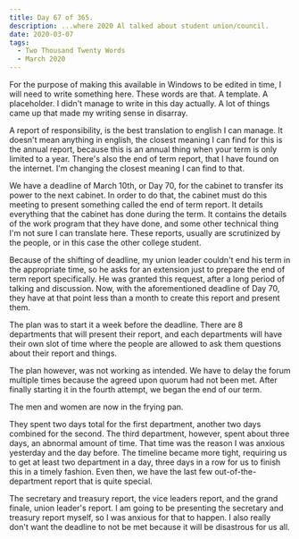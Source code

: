 ```yaml
---
title: Day 67 of 365.
description: ...where 2020 Al talked about student union/council.
date: 2020-03-07
tags:
  - Two Thousand Twenty Words
  - March 2020
---
```


For the purpose of making this available in Windows to be edited in time, I will need to write something here. These words are that. A template. A placeholder. I didn't manage to write in this day actually. A lot of things came up that made my writing sense in disarray.

A report of responsibility, is the best translation to english I can manage. It doesn't mean anything in english, the closest meaning I can find for this is the annual report, because this is an annual thing when your term is only limited to a year. There's also the end of term report, that I have found on the internet. I'm changing the closest meaning I can find to that.

We have a deadline of March 10th, or Day 70, for the cabinet to transfer its power to the next cabinet. In order to do that, the cabinet must do this meeting to present something called the end of term report. It details everything that the cabinet has done during the term. It contains the details of the work program that they have done, and some other technical thing I'm not sure I can translate here. These reports, usually are scrutinized by the people, or in this case the other college student.

Because of the shifting of deadline, my union leader couldn't end his term in the appropriate time, so he asks for an extension just to prepare the end of term report specifically. He was granted this request, after a long period of talking and discussion. Now, with the aforementioned deadline of Day 70, they have at that point less than a month to create this report and present them. 

The plan was to start it a week before the deadline. There are 8 departments that will present their report, and each departments will have their own slot of time where the people are allowed to ask them questions about their report and things. 

The plan however, was not working as intended. We have to delay the forum multiple times because the agreed upon quorum had not been met. After finally starting it in the fourth attempt, we began the end of our term. 

The men and women are now in the frying pan.

They spent two days total for the first department, another two days combined for the second. The third department, however, spent about three days, an abnormal amount of time. That time was the reason I was anxious yesterday and the day before. The timeline became more tight, requiring us to get at least two department in a day, three days in a row for us to finish this in a timely fashion. Even then, we have the last few out-of-the-department report that is quite special.

The secretary and treasury report, the vice leaders report, and the grand finale, union leader's report. I am going to be presenting the secretary and treasury report myself, so I was anxious for that to happen. I also really don't want the deadline to not be met because it will be disastrous for us all.